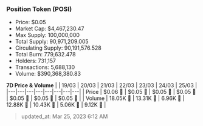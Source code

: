 
  ### Position Token (POSI)
  - Price: $0.05
  - Market Cap: $4,467,230.47
  - Max Supply: 100,000,000
  - Total Supply: 90,971,209.005
  - Circulating Supply: 90,191,576.528
  - Total Burn: 779,632.478
  - Holders: 731,157
  - Transactions: 5,688,130
  - Volume: $390,368,380.83

  **7D Price & Volume**
  | | 19&#x2F;03 | 20&#x2F;03 | 21&#x2F;03 | 22&#x2F;03 | 23&#x2F;03 | 24&#x2F;03 | 25&#x2F;03 |
  |---|---|---|---|---|---|---|---|
  | Price | $0.06 🚀 | $0.05 🔻 | $0.05 🔻 | $0.05 🔻 | $0.05 🔻 | $0.05 🔻 | $0.05 🚀 |
  | Volume | 18.05K 🚀 | 13.31K 🔻 | 6.96K 🔻 | 12.88K 🚀 | 10.43K 🔻 | 5.06K 🔻 | 9.12K 🚀 |

  > updated_at: Mar 25, 2023 6:12 AM
